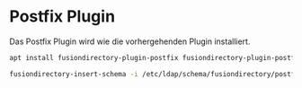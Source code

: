 # Postfix Plugin

Das Postfix Plugin wird wie die vorhergehenden Plugin installiert.

```bash
apt install fusiondirectory-plugin-postfix fusiondirectory-plugin-postfix-schema
```

```bash
fusiondirectory-insert-schema -i /etc/ldap/schema/fusiondirectory/postfix-fd.schema
```
